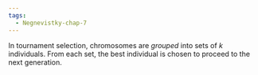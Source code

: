 ```yaml
---
tags:
  - Negnevistky-chap-7
---
```

In tournament selection, chromosomes are *grouped* into sets of _k_ individuals. From each set, the best individual is chosen to proceed to the next generation.